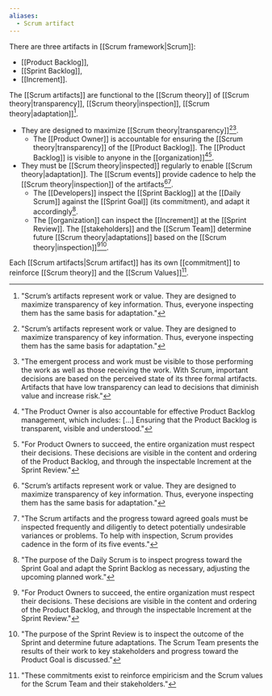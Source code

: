 ```yaml
---
aliases:
  - Scrum artifact
---
```

There are three artifacts in [[Scrum framework|Scrum]]:
- [[Product Backlog]],
- [[Sprint Backlog]],
- [[Increment]].

The [[Scrum artifacts]] are functional to the [[Scrum theory]] of [[Scrum theory|transparency]], [[Scrum theory|inspection]], [[Scrum theory|adaptation]][^scrum-artifacts-represent].
- They are designed to maximize [[Scrum theory|transparency]][^scrum-artifacts-represent][^emergent-progess-and-work].
	- The [[Product Owner]] is accountable for ensuring the [[Scrum theory|transparency]] of the [[Product Backlog]]. The [[Product Backlog]] is visible to anyone in the [[organization]][^po-accountable-product-backlog][^for-pos-to-succeed].
- They must be [[Scrum theory|inspected]] regularly to enable [[Scrum theory|adaptation]]. The [[Scrum events]] provide cadence to help the [[Scrum theory|inspection]] of the artifacts[^scrum-artifacts-represent][^scrum-artifacts-and-progress].
	- The [[Developers]] inspect the [[Sprint Backlog]] at the [[Daily Scrum]] against the [[Sprint Goal]] (its commitment), and adapt it accordingly[^purpose-daily-scrum].
	- The [[organization]] can inspect the [[Increment]] at the [[Sprint Review]]. The [[stakeholders]] and the [[Scrum Team]] determine future [[Scrum theory|adaptations]] based on the [[Scrum theory|inspection]][^for-pos-to-succeed][^purpose-sprint-review].

[^scrum-artifacts-and-progress]: "The Scrum artifacts and the progress toward agreed goals must be inspected frequently and diligently to detect potentially undesirable variances or problems. To help with inspection, Scrum provides cadence in the form of its five events."[^scrum-guide-2020]
[^scrum-artifacts-represent]: "Scrum’s artifacts represent work or value. They are designed to maximize transparency of key information. Thus, everyone inspecting them has the same basis for adaptation."[^scrum-guide-2020]
[^emergent-progess-and-work]: "The emergent process and work must be visible to those performing the work as well as those receiving the work. With Scrum, important decisions are based on the perceived state of its three formal artifacts. Artifacts that have low transparency can lead to decisions that diminish value and increase risk."[^scrum-guide-2020]
[^po-accountable-product-backlog]: "The Product Owner is also accountable for effective Product Backlog management, which includes: \[...\] Ensuring that the Product Backlog is transparent, visible and understood."[^scrum-guide-2020]
[^for-pos-to-succeed]: "For Product Owners to succeed, the entire organization must respect their decisions. These decisions are visible in the content and ordering of the Product Backlog, and through the inspectable Increment at the Sprint Review."[^scrum-guide-2020]
[^purpose-daily-scrum]: "The purpose of the Daily Scrum is to inspect progress toward the Sprint Goal and adapt the Sprint Backlog as necessary, adjusting the upcoming planned work."[^scrum-guide-2020]
[^purpose-sprint-review]: "The purpose of the Sprint Review is to inspect the outcome of the Sprint and determine future adaptations. The Scrum Team presents the results of their work to key stakeholders and progress toward the Product Goal is discussed."[^scrum-guide-2020]

Each [[Scrum artifacts|Scrum artifact]] has its own [[commitment]] to reinforce [[Scrum theory]] and the [[Scrum Values]][^these-commitments-exist].

[^these-commitments-exist]: "These commitments exist to reinforce empiricism and the Scrum values for the Scrum Team and their stakeholders."[^scrum-guide-2020]

[^scrum-guide-2020]: [[Scrum Guide|Scrum Guide (2020)]]
